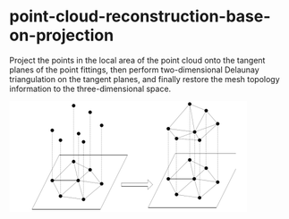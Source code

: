 # point-cloud-reconstruction-base-on-projection
Project the points in the local area of the point cloud onto the tangent planes of the point fittings, then perform two-dimensional Delaunay triangulation on the tangent planes, and finally restore the mesh topology information to the three-dimensional space.

![image](https://github.com/WindBlowsAgain/point-cloud-reconstruction-base-on-projection/blob/master/photo2.png)
